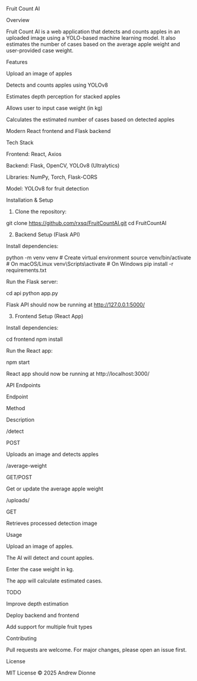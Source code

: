Fruit Count AI

Overview

Fruit Count AI is a web application that detects and counts apples in an uploaded image using a YOLO-based machine learning model. It also estimates the number of cases based on the average apple weight and user-provided case weight.

Features

Upload an image of apples

Detects and counts apples using YOLOv8

Estimates depth perception for stacked apples

Allows user to input case weight (in kg)

Calculates the estimated number of cases based on detected apples

Modern React frontend and Flask backend

Tech Stack

Frontend: React, Axios

Backend: Flask, OpenCV, YOLOv8 (Ultralytics)

Libraries: NumPy, Torch, Flask-CORS

Model: YOLOv8 for fruit detection

Installation & Setup

1. Clone the repository:

git clone https://github.com/rxsq/FruitCountAI.git
cd FruitCountAI

2. Backend Setup (Flask API)

Install dependencies:

python -m venv venv  # Create virtual environment
source venv/bin/activate  # On macOS/Linux
venv\Scripts\activate  # On Windows
pip install -r requirements.txt

Run the Flask server:

cd api
python app.py

Flask API should now be running at http://127.0.0.1:5000/

3. Frontend Setup (React App)

Install dependencies:

cd frontend
npm install

Run the React app:

npm start

React app should now be running at http://localhost:3000/

API Endpoints

Endpoint

Method

Description

/detect

POST

Uploads an image and detects apples

/average-weight

GET/POST

Get or update the average apple weight

/uploads/<file>

GET

Retrieves processed detection image

Usage

Upload an image of apples.

The AI will detect and count apples.

Enter the case weight in kg.

The app will calculate estimated cases.

TODO

Improve depth estimation

Deploy backend and frontend

Add support for multiple fruit types

Contributing

Pull requests are welcome. For major changes, please open an issue first.

License

MIT License © 2025 Andrew Dionne

